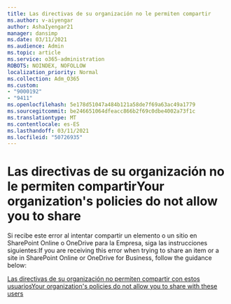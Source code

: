 ```yaml
---
title: Las directivas de su organización no le permiten compartir
ms.author: v-aiyengar
author: AshaIyengar21
manager: dansimp
ms.date: 03/11/2021
ms.audience: Admin
ms.topic: article
ms.service: o365-administration
ROBOTS: NOINDEX, NOFOLLOW
localization_priority: Normal
ms.collection: Adm_O365
ms.custom:
- "9000192"
- "9411"
ms.openlocfilehash: 5e178d51047a484b121a58de7f69a63ac49a1779
ms.sourcegitcommit: be246651064dfeacc866b2f69c0dbe4002a73f1c
ms.translationtype: MT
ms.contentlocale: es-ES
ms.lasthandoff: 03/11/2021
ms.locfileid: "50726935"
---
```

# <a name="your-organizations-policies-do-not-allow-you-to-share"></a><span data-ttu-id="fafdc-102">Las directivas de su organización no le permiten compartir</span><span class="sxs-lookup"><span data-stu-id="fafdc-102">Your organization's policies do not allow you to share</span></span>

<span data-ttu-id="fafdc-103">Si recibe este error al intentar compartir un elemento o un sitio en SharePoint Online o OneDrive para la Empresa, siga las instrucciones siguientes:</span><span class="sxs-lookup"><span data-stu-id="fafdc-103">If you  are receiving this error when trying to share an item or a site in SharePoint Online or OneDrive for Business, follow the guidance below:</span></span>
 
[<span data-ttu-id="fafdc-104">Las directivas de su organización no permiten compartir con estos usuarios</span><span class="sxs-lookup"><span data-stu-id="fafdc-104">Your organization's policies do not allow you to share with these users</span></span>](https://docs.microsoft.com/sharepoint/troubleshoot/sharing-and-permissions/organization-policies-do-not-allow-you-to-share-with-users-error)
